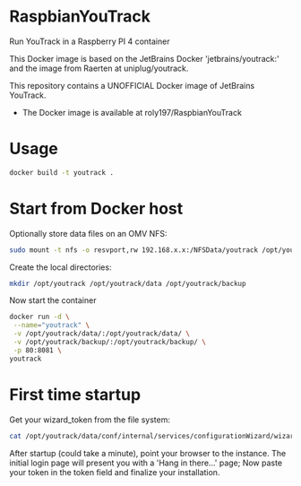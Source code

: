 # RaspbianYouTrack
Run YouTrack in a Raspberry PI 4 container

This Docker image is based on the JetBrains Docker 'jetbrains/youtrack:<version>' and the image from Raerten at uniplug/youtrack.
  
This repository contains a UNOFFICIAL Docker image of JetBrains YouTrack.

- The Docker image is available at roly197/RaspbianYouTrack


# Usage
```sh
docker build -t youtrack .
```

# Start from Docker host
Optionally store data files on an OMV NFS:
```sh
sudo mount -t nfs -o resvport,rw 192.168.x.x:/NFSData/youtrack /opt/youtrack
```

Create the local directories: 

```sh
mkdir /opt/youtrack /opt/youtrack/data /opt/youtrack/backup
```

Now start the container

```sh
docker run -d \
 --name="youtrack" \
 -v /opt/youtrack/data/:/opt/youtrack/data/ \
 -v /opt/youtrack/backup/:/opt/youtrack/backup/ \
 -p 80:8081 \
youtrack
```

# First time startup 
Get your wizard_token from the file system: 
```sh
cat /opt/youtrack/data/conf/internal/services/configurationWizard/wizard_token.txt
```
After startup (could take a minute), point your browser to the instance. 
The initial login page will present you with a 'Hang in there...' page; Now paste your token in the token field and finalize your installation.  
